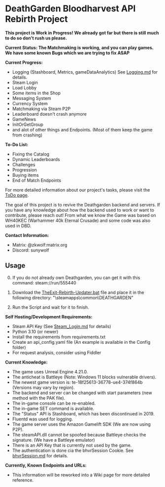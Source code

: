 # DeathGarden Bloodharvest API Rebirth Project

**This project is Work in Progress! We already got far but there is still much to do so don't rush us please.**

**Current Status: The Matchmaking is working, and you can play games. We have some known Bugs 
which we are trying to fix ASAP**

**Current Progress:**
- Logging (Stashboard, Metrics, gameDataAnalytics) See [Logging.md](https://github.com/wolfswolke/DeathGarden_API_Rebirth/blob/master/Doc/Logging.md) for details.
- Steam Login
- Load Lobby
- Some items in the Shop
- Messaging System
- Currency System
- Matchmaking via Steam P2P
- Leaderboard doesn't crash anymore
- GameNews
- InitOrGetGroup
- and alot of other things and Endpoints. (Most of them keep the game from crashing)


**To-Do List:**
- Fixing the Catalog 
- Dynamic Leaderboards
- Challenges
- Progression
- Buying items
- End of Match Endpoints

For more detailed information about our project's tasks, please visit the [ToDo page](https://github.com/users/wolfswolke/projects/2/views/1).

The goal of this project is to revive the Deathgarden backend and servers. 
If you have any knowledge about how the backend used to work or want to contribute, please reach out!
From what we know the Game was based on WH40KEC (Warhammer 40k Eternal Crusade) and some code was also used in DBD.

**Contact Information:**
- Matrix: @zkwolf:matrix.org
- Discord: sunywolf

## Usage

0. If you do not already own Deathgarden, you can get it with this command: 
steam://run/555440

1. Download the [TheExit-Rebirth-Updater.bat](https://github.com/wolfswolke/DeathGarden_API_Rebirth/blob/master/src/files/TheExit-Rebirth-Updater.bat) file and place it in the following directory: "\steamapps\common\DEATHGARDEN\"

2. Run the Script and wait for it to finish.

**Self Hosting/Development Requirements:**
- Steam API Key (See [Steam_Login.md](https://github.com/wolfswolke/DeathGarden_API_Rebirth/blob/master/Doc/Steam_Login.md) for details)
- Python 3.10 (or newer)
- Install the requirements from requirements.txt
- Create an api_config.yaml file (An example is available in the Config folder)
- For request analysis, consider using Fiddler

**Current Knowledge:**
- The game uses Unreal Engine 4.21.0.
- The anticheat is Battleye (Note: Windows 11 blocks vulnerable drivers).
- The newest game version is: te-18f25613-36778-ue4-374f864b (Versions may vary by region).
- The backend and server can be changed with start parameters (new method with the PAK file).
- The in-game console can be re-enabled.
- The in-game SET command is available.
- The "Status" API is Stashboard, which has been discontinued in 2019.
- Fluentd was used for logging.
- The game server uses the Amazon Gamelift SDK (We are now using P2P).
- The steamAPI.dll cannot be spoofed because Battleye checks the signature. (We have a Battleye emulator)
- There is an API Key that is currently not used by the game.
- The authentication is done cia the bhvrSession Cookie. See [bhvrSession.md](https://github.com/wolfswolke/DeathGarden_API_Rebirth/blob/master/Doc/bhvrSession.md) for details.

**Currently, Known Endpoints and URLs:**
- This information will be reworked into a Wiki page for more detailed reference.
